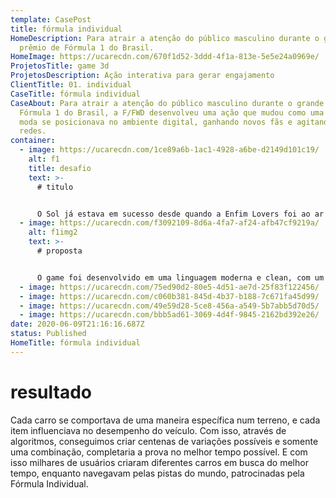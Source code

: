 ```yaml
---
template: CasePost
title: fórmula individual
HomeDescription: Para atrair a atenção do público masculino durante o grande
  prêmio de Fórmula 1 do Brasil.
HomeImage: https://ucarecdn.com/670f1d52-3ddd-4f1a-813e-5e5e24a0969e/
ProjetosTitle: game 3d
ProjetosDescription: Ação interativa para gerar engajamento
ClientTitle: 01. individual
CaseTitle: fórmula individual
CaseAbout: Para atrair a atenção do público masculino durante o grande prêmio de
  Fórmula 1 do Brasil, a F/FWD desenvolveu uma ação que mudou como uma marca de
  moda se posicionava no ambiente digital, ganhando novos fãs e agitando as
  redes.
container:
  - image: https://ucarecdn.com/1ce89a6b-1ac1-4928-a6be-d2149d101c19/
    alt: f1
    title: desafio
    text: >-
      # titulo


      O Sol já estava em sucesso desde quando a Enfim Lovers foi ao ar e – por que não? – às estrelas, já que essa ação foi idealizada para engajar ainda mais o público-alvo da marca ao seu lifestyle místico e vibe boa, através de um teste on-line para descobrir a combinação astrológica do participante e o seu amor/crush!
  - image: https://ucarecdn.com/f3092109-8d6a-4fa7-af24-afb47cf9219a/
    alt: f1img2
    text: >-
      # proposta


      O game foi desenvolvido em uma linguagem moderna e clean, com um conceito "low poly" e um design refinado. Foram re-criadas 5 grandes cidades do mundo, cada uma com diferentes características geográficas. O conceito do game desafiava o usuário a montar um carro específico, com inúmeras variáveis como pneu, combustivel e outros acessórios.
  - image: https://ucarecdn.com/75ed90d2-80e5-4d51-ae7d-25f83f122456/
  - image: https://ucarecdn.com/c060b381-845d-4b37-b188-7c671fa45d99/
  - image: https://ucarecdn.com/49e59d28-5ce8-456a-a549-5b7abb5d70d5/
  - image: https://ucarecdn.com/bbb5ad61-3069-4d4f-9845-2162bd392e26/
date: 2020-06-09T21:16:16.687Z
status: Published
HomeTitle: fórmula individual
---
```

# resultado

Cada carro se comportava de uma maneira específica num terreno, e cada item influenciava no desempenho do veículo. Com isso, através de algoritmos, conseguimos criar centenas de variações possíveis e somente uma combinação, completaria a prova no melhor tempo possível. E com isso milhares de usuários criaram diferentes carros em busca do melhor tempo, enquanto navegavam pelas pistas do mundo, patrocinadas pela Fórmula Individual.